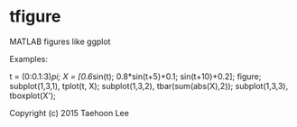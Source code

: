 # tfigure
MATLAB figures like ggplot

Examples:

t = (0:0.1:3)*pi;
X = [0.6*sin(t); 0.8*sin(t+5)+0.1; sin(t+10)+0.2];
figure;
subplot(1,3,1), tplot(t, X);
subplot(1,3,2), tbar(sum(abs(X),2));
subplot(1,3,3), tboxplot(X');

Copyright (c) 2015 Taehoon Lee